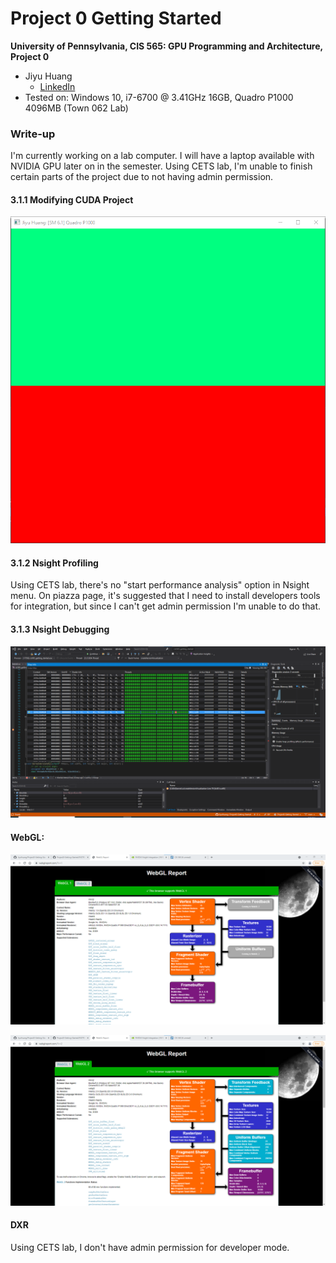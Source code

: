 Project 0 Getting Started
====================

**University of Pennsylvania, CIS 565: GPU Programming and Architecture, Project 0**

* Jiyu Huang
  * [LinkedIn](https://www.linkedin.com/in/jiyu-huang-0123)
* Tested on: Windows 10, i7-6700 @ 3.41GHz 16GB, Quadro P1000 4096MB (Town 062 Lab)

### Write-up

I'm currently working on a lab computer. I will have a laptop available with NVIDIA GPU later on in the semester.
Using CETS lab, I'm unable to finish certain parts of the project due to not having admin permission.

#### 3.1.1 Modifying CUDA Project

![](images/screenshot_3_1_1.png)

#### 3.1.2 Nsight Profiling

Using CETS lab, there's no "start performance analysis" option in Nsight menu. On piazza page, it's suggested that I need to install developers tools for integration, but since I can't get admin permission I'm unable to do that.

#### 3.1.3 Nsight Debugging

![](images/screenshot_3_1_3.png)

#### WebGL:

![](images/screenshot_3_2_1.png)

![](images/screenshot_3_2_2.png)

#### DXR

Using CETS lab, I don't have admin permission for developer mode.